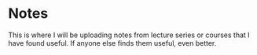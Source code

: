 # Notes
This is where I will be uploading notes from lecture series or courses that I have found useful. If anyone else finds them useful, even better.
